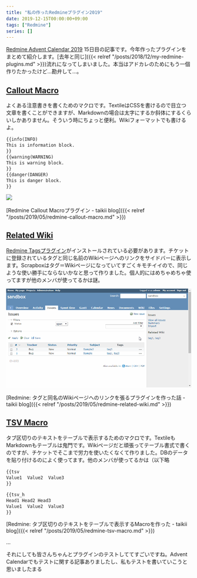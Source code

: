 ```yaml
---
title: "私の作ったRedmineプラグイン2019"
date: 2019-12-15T00:00:00+09:00
tags: ["Redmine"]
series: []
---
```


[Redmine Advent Calendar 2019](https://adventar.org/calendars/4221) 15日目の記事です。今年作ったプラグインをまとめて紹介します。[去年と同じ]({{< relref "/posts/2018/12/my-redmine-plugins.md" >}})流れになってしまいました。本当はアドカレのためにもう一個作りたかったけど…勘弁して…。

<!--more-->

## [Callout Macro](https://github.com/taikii/redmine_callout_macro)

よくある注意書きを書くためのマクロです。TextileはCSSを書けるので目立つ文章を書くことができますが、Markdownの場合は太字にするか斜体にするくらいしかありません。そういう時にちょっと便利。Wikiフォーマットでも書けるよ。

```
{{info(INFO)
This is information block.
}}
{{warning(WARNING)
This is warning block.
}}
{{danger(DANGER)
This is danger block.
}}
```

![](https://github.com/taikii/redmine_callout_macro/raw/master/doc/images/sample.png)

[Redmine Callout Macroプラグイン - taikii blog]({{< relref "/posts/2019/05/redmine-callout-macro.md" >}})

## [Related Wiki](https://github.com/taikii/redmine_related_wiki)

[Redmine Tagsプラグイン](https://github.com/ixti/redmine_tags)がインストールされている必要があります。チケットに登録されているタグと同じ名前のWikiページへのリンクをサイドバーに表示します。Scrapboxはタグ＝Wikiページになっていてすごくキモチイイので、同じような使い勝手にならないかなと思って作りました。個人的にはめちゃめちゃ使ってますが他のメンバが使ってるかは謎。

![](https://github.com/taikii/redmine_related_wiki/raw/master/doc/images/screenshot.gif)

[Redmine: タグと同名のWikiページへのリンクを張るプラグインを作った話 - taikii blog]({{< relref "/posts/2019/05/redmine-related-wiki.md" >}})

## [TSV Macro](https://github.com/taikii/redmine_tsv_macro)

タブ区切りのテキストをテーブルで表示するためのマクロです。TextileもMarkdownもテーブルは鬼門です。Wikiページだと頑張ってテーブル書式で書くのですが、チケットでそこまで労力を使いたくなくて作りました。DBのデータを貼り付けるのによく使ってます。他のメンバが使ってるかは（以下略

```
{{tsv
Value1  Value2  Value3
}}
```

```
{{tsv_h
Head1 Head2 Head3
Value1  Value2  Value3
}}
```

[Redmine: タブ区切りのテキストをテーブルで表示するMacroを作った - taikii blog]({{< relref "/posts/2019/05/redmine-tsv-macro.md" >}})

...

それにしても皆さんちゃんとプラグインのテストしててすごいですね。Advent Calendarでもテストに関する記事ありましたし、私もテストを書いていこうと思いましたまる
